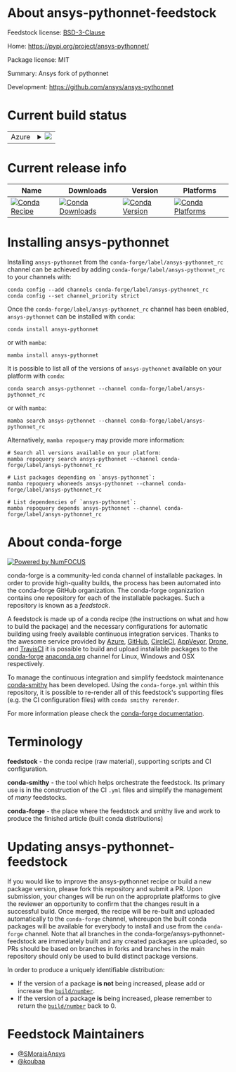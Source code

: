 About ansys-pythonnet-feedstock
===============================

Feedstock license: [BSD-3-Clause](https://github.com/conda-forge/ansys-pythonnet-feedstock/blob/main/LICENSE.txt)

Home: https://pypi.org/project/ansys-pythonnet/

Package license: MIT

Summary: Ansys fork of pythonnet

Development: https://github.com/ansys/ansys-pythonnet

Current build status
====================


<table>
    
  <tr>
    <td>Azure</td>
    <td>
      <details>
        <summary>
          <a href="https://dev.azure.com/conda-forge/feedstock-builds/_build/latest?definitionId=23109&branchName=main">
            <img src="https://dev.azure.com/conda-forge/feedstock-builds/_apis/build/status/ansys-pythonnet-feedstock?branchName=main">
          </a>
        </summary>
        <table>
          <thead><tr><th>Variant</th><th>Status</th></tr></thead>
          <tbody><tr>
              <td>linux_64_python3.10.____cpython</td>
              <td>
                <a href="https://dev.azure.com/conda-forge/feedstock-builds/_build/latest?definitionId=23109&branchName=main">
                  <img src="https://dev.azure.com/conda-forge/feedstock-builds/_apis/build/status/ansys-pythonnet-feedstock?branchName=main&jobName=linux&configuration=linux%20linux_64_python3.10.____cpython" alt="variant">
                </a>
              </td>
            </tr><tr>
              <td>linux_64_python3.11.____cpython</td>
              <td>
                <a href="https://dev.azure.com/conda-forge/feedstock-builds/_build/latest?definitionId=23109&branchName=main">
                  <img src="https://dev.azure.com/conda-forge/feedstock-builds/_apis/build/status/ansys-pythonnet-feedstock?branchName=main&jobName=linux&configuration=linux%20linux_64_python3.11.____cpython" alt="variant">
                </a>
              </td>
            </tr><tr>
              <td>linux_64_python3.12.____cpython</td>
              <td>
                <a href="https://dev.azure.com/conda-forge/feedstock-builds/_build/latest?definitionId=23109&branchName=main">
                  <img src="https://dev.azure.com/conda-forge/feedstock-builds/_apis/build/status/ansys-pythonnet-feedstock?branchName=main&jobName=linux&configuration=linux%20linux_64_python3.12.____cpython" alt="variant">
                </a>
              </td>
            </tr><tr>
              <td>linux_64_python3.8.____cpython</td>
              <td>
                <a href="https://dev.azure.com/conda-forge/feedstock-builds/_build/latest?definitionId=23109&branchName=main">
                  <img src="https://dev.azure.com/conda-forge/feedstock-builds/_apis/build/status/ansys-pythonnet-feedstock?branchName=main&jobName=linux&configuration=linux%20linux_64_python3.8.____cpython" alt="variant">
                </a>
              </td>
            </tr><tr>
              <td>linux_64_python3.9.____73_pypy</td>
              <td>
                <a href="https://dev.azure.com/conda-forge/feedstock-builds/_build/latest?definitionId=23109&branchName=main">
                  <img src="https://dev.azure.com/conda-forge/feedstock-builds/_apis/build/status/ansys-pythonnet-feedstock?branchName=main&jobName=linux&configuration=linux%20linux_64_python3.9.____73_pypy" alt="variant">
                </a>
              </td>
            </tr><tr>
              <td>linux_64_python3.9.____cpython</td>
              <td>
                <a href="https://dev.azure.com/conda-forge/feedstock-builds/_build/latest?definitionId=23109&branchName=main">
                  <img src="https://dev.azure.com/conda-forge/feedstock-builds/_apis/build/status/ansys-pythonnet-feedstock?branchName=main&jobName=linux&configuration=linux%20linux_64_python3.9.____cpython" alt="variant">
                </a>
              </td>
            </tr><tr>
              <td>osx_64_python3.10.____cpython</td>
              <td>
                <a href="https://dev.azure.com/conda-forge/feedstock-builds/_build/latest?definitionId=23109&branchName=main">
                  <img src="https://dev.azure.com/conda-forge/feedstock-builds/_apis/build/status/ansys-pythonnet-feedstock?branchName=main&jobName=osx&configuration=osx%20osx_64_python3.10.____cpython" alt="variant">
                </a>
              </td>
            </tr><tr>
              <td>osx_64_python3.11.____cpython</td>
              <td>
                <a href="https://dev.azure.com/conda-forge/feedstock-builds/_build/latest?definitionId=23109&branchName=main">
                  <img src="https://dev.azure.com/conda-forge/feedstock-builds/_apis/build/status/ansys-pythonnet-feedstock?branchName=main&jobName=osx&configuration=osx%20osx_64_python3.11.____cpython" alt="variant">
                </a>
              </td>
            </tr><tr>
              <td>osx_64_python3.12.____cpython</td>
              <td>
                <a href="https://dev.azure.com/conda-forge/feedstock-builds/_build/latest?definitionId=23109&branchName=main">
                  <img src="https://dev.azure.com/conda-forge/feedstock-builds/_apis/build/status/ansys-pythonnet-feedstock?branchName=main&jobName=osx&configuration=osx%20osx_64_python3.12.____cpython" alt="variant">
                </a>
              </td>
            </tr><tr>
              <td>osx_64_python3.8.____cpython</td>
              <td>
                <a href="https://dev.azure.com/conda-forge/feedstock-builds/_build/latest?definitionId=23109&branchName=main">
                  <img src="https://dev.azure.com/conda-forge/feedstock-builds/_apis/build/status/ansys-pythonnet-feedstock?branchName=main&jobName=osx&configuration=osx%20osx_64_python3.8.____cpython" alt="variant">
                </a>
              </td>
            </tr><tr>
              <td>osx_64_python3.9.____73_pypy</td>
              <td>
                <a href="https://dev.azure.com/conda-forge/feedstock-builds/_build/latest?definitionId=23109&branchName=main">
                  <img src="https://dev.azure.com/conda-forge/feedstock-builds/_apis/build/status/ansys-pythonnet-feedstock?branchName=main&jobName=osx&configuration=osx%20osx_64_python3.9.____73_pypy" alt="variant">
                </a>
              </td>
            </tr><tr>
              <td>osx_64_python3.9.____cpython</td>
              <td>
                <a href="https://dev.azure.com/conda-forge/feedstock-builds/_build/latest?definitionId=23109&branchName=main">
                  <img src="https://dev.azure.com/conda-forge/feedstock-builds/_apis/build/status/ansys-pythonnet-feedstock?branchName=main&jobName=osx&configuration=osx%20osx_64_python3.9.____cpython" alt="variant">
                </a>
              </td>
            </tr><tr>
              <td>win_64_python3.10.____cpython</td>
              <td>
                <a href="https://dev.azure.com/conda-forge/feedstock-builds/_build/latest?definitionId=23109&branchName=main">
                  <img src="https://dev.azure.com/conda-forge/feedstock-builds/_apis/build/status/ansys-pythonnet-feedstock?branchName=main&jobName=win&configuration=win%20win_64_python3.10.____cpython" alt="variant">
                </a>
              </td>
            </tr><tr>
              <td>win_64_python3.11.____cpython</td>
              <td>
                <a href="https://dev.azure.com/conda-forge/feedstock-builds/_build/latest?definitionId=23109&branchName=main">
                  <img src="https://dev.azure.com/conda-forge/feedstock-builds/_apis/build/status/ansys-pythonnet-feedstock?branchName=main&jobName=win&configuration=win%20win_64_python3.11.____cpython" alt="variant">
                </a>
              </td>
            </tr><tr>
              <td>win_64_python3.12.____cpython</td>
              <td>
                <a href="https://dev.azure.com/conda-forge/feedstock-builds/_build/latest?definitionId=23109&branchName=main">
                  <img src="https://dev.azure.com/conda-forge/feedstock-builds/_apis/build/status/ansys-pythonnet-feedstock?branchName=main&jobName=win&configuration=win%20win_64_python3.12.____cpython" alt="variant">
                </a>
              </td>
            </tr><tr>
              <td>win_64_python3.8.____cpython</td>
              <td>
                <a href="https://dev.azure.com/conda-forge/feedstock-builds/_build/latest?definitionId=23109&branchName=main">
                  <img src="https://dev.azure.com/conda-forge/feedstock-builds/_apis/build/status/ansys-pythonnet-feedstock?branchName=main&jobName=win&configuration=win%20win_64_python3.8.____cpython" alt="variant">
                </a>
              </td>
            </tr><tr>
              <td>win_64_python3.9.____73_pypy</td>
              <td>
                <a href="https://dev.azure.com/conda-forge/feedstock-builds/_build/latest?definitionId=23109&branchName=main">
                  <img src="https://dev.azure.com/conda-forge/feedstock-builds/_apis/build/status/ansys-pythonnet-feedstock?branchName=main&jobName=win&configuration=win%20win_64_python3.9.____73_pypy" alt="variant">
                </a>
              </td>
            </tr><tr>
              <td>win_64_python3.9.____cpython</td>
              <td>
                <a href="https://dev.azure.com/conda-forge/feedstock-builds/_build/latest?definitionId=23109&branchName=main">
                  <img src="https://dev.azure.com/conda-forge/feedstock-builds/_apis/build/status/ansys-pythonnet-feedstock?branchName=main&jobName=win&configuration=win%20win_64_python3.9.____cpython" alt="variant">
                </a>
              </td>
            </tr>
          </tbody>
        </table>
      </details>
    </td>
  </tr>
</table>

Current release info
====================

| Name | Downloads | Version | Platforms |
| --- | --- | --- | --- |
| [![Conda Recipe](https://img.shields.io/badge/recipe-ansys--pythonnet-green.svg)](https://anaconda.org/conda-forge/ansys-pythonnet) | [![Conda Downloads](https://img.shields.io/conda/dn/conda-forge/ansys-pythonnet.svg)](https://anaconda.org/conda-forge/ansys-pythonnet) | [![Conda Version](https://img.shields.io/conda/vn/conda-forge/ansys-pythonnet.svg)](https://anaconda.org/conda-forge/ansys-pythonnet) | [![Conda Platforms](https://img.shields.io/conda/pn/conda-forge/ansys-pythonnet.svg)](https://anaconda.org/conda-forge/ansys-pythonnet) |

Installing ansys-pythonnet
==========================

Installing `ansys-pythonnet` from the `conda-forge/label/ansys-pythonnet_rc` channel can be achieved by adding `conda-forge/label/ansys-pythonnet_rc` to your channels with:

```
conda config --add channels conda-forge/label/ansys-pythonnet_rc
conda config --set channel_priority strict
```

Once the `conda-forge/label/ansys-pythonnet_rc` channel has been enabled, `ansys-pythonnet` can be installed with `conda`:

```
conda install ansys-pythonnet
```

or with `mamba`:

```
mamba install ansys-pythonnet
```

It is possible to list all of the versions of `ansys-pythonnet` available on your platform with `conda`:

```
conda search ansys-pythonnet --channel conda-forge/label/ansys-pythonnet_rc
```

or with `mamba`:

```
mamba search ansys-pythonnet --channel conda-forge/label/ansys-pythonnet_rc
```

Alternatively, `mamba repoquery` may provide more information:

```
# Search all versions available on your platform:
mamba repoquery search ansys-pythonnet --channel conda-forge/label/ansys-pythonnet_rc

# List packages depending on `ansys-pythonnet`:
mamba repoquery whoneeds ansys-pythonnet --channel conda-forge/label/ansys-pythonnet_rc

# List dependencies of `ansys-pythonnet`:
mamba repoquery depends ansys-pythonnet --channel conda-forge/label/ansys-pythonnet_rc
```


About conda-forge
=================

[![Powered by
NumFOCUS](https://img.shields.io/badge/powered%20by-NumFOCUS-orange.svg?style=flat&colorA=E1523D&colorB=007D8A)](https://numfocus.org)

conda-forge is a community-led conda channel of installable packages.
In order to provide high-quality builds, the process has been automated into the
conda-forge GitHub organization. The conda-forge organization contains one repository
for each of the installable packages. Such a repository is known as a *feedstock*.

A feedstock is made up of a conda recipe (the instructions on what and how to build
the package) and the necessary configurations for automatic building using freely
available continuous integration services. Thanks to the awesome service provided by
[Azure](https://azure.microsoft.com/en-us/services/devops/), [GitHub](https://github.com/),
[CircleCI](https://circleci.com/), [AppVeyor](https://www.appveyor.com/),
[Drone](https://cloud.drone.io/welcome), and [TravisCI](https://travis-ci.com/)
it is possible to build and upload installable packages to the
[conda-forge](https://anaconda.org/conda-forge) [anaconda.org](https://anaconda.org/)
channel for Linux, Windows and OSX respectively.

To manage the continuous integration and simplify feedstock maintenance
[conda-smithy](https://github.com/conda-forge/conda-smithy) has been developed.
Using the ``conda-forge.yml`` within this repository, it is possible to re-render all of
this feedstock's supporting files (e.g. the CI configuration files) with ``conda smithy rerender``.

For more information please check the [conda-forge documentation](https://conda-forge.org/docs/).

Terminology
===========

**feedstock** - the conda recipe (raw material), supporting scripts and CI configuration.

**conda-smithy** - the tool which helps orchestrate the feedstock.
                   Its primary use is in the construction of the CI ``.yml`` files
                   and simplify the management of *many* feedstocks.

**conda-forge** - the place where the feedstock and smithy live and work to
                  produce the finished article (built conda distributions)


Updating ansys-pythonnet-feedstock
==================================

If you would like to improve the ansys-pythonnet recipe or build a new
package version, please fork this repository and submit a PR. Upon submission,
your changes will be run on the appropriate platforms to give the reviewer an
opportunity to confirm that the changes result in a successful build. Once
merged, the recipe will be re-built and uploaded automatically to the
`conda-forge` channel, whereupon the built conda packages will be available for
everybody to install and use from the `conda-forge` channel.
Note that all branches in the conda-forge/ansys-pythonnet-feedstock are
immediately built and any created packages are uploaded, so PRs should be based
on branches in forks and branches in the main repository should only be used to
build distinct package versions.

In order to produce a uniquely identifiable distribution:
 * If the version of a package **is not** being increased, please add or increase
   the [``build/number``](https://docs.conda.io/projects/conda-build/en/latest/resources/define-metadata.html#build-number-and-string).
 * If the version of a package **is** being increased, please remember to return
   the [``build/number``](https://docs.conda.io/projects/conda-build/en/latest/resources/define-metadata.html#build-number-and-string)
   back to 0.

Feedstock Maintainers
=====================

* [@SMoraisAnsys](https://github.com/SMoraisAnsys/)
* [@koubaa](https://github.com/koubaa/)

